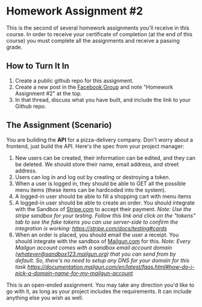 # Homework Assignment #2

This is the second of several homework assignments you'll receive in this course. In order to receive your certificate of completion (at the end of this course) you must complete all the assignments and receive a passing grade.

## How to Turn It In

1. Create a public github repo for this assignment.
2. Create a new post in the [Facebook Group](https://www.facebook.com/groups/1282717078530848/) and note "Homework Assignment #2" at the top.
3. In that thread, discuss what you have built, and include the link to your Github repo.

## The Assignment (Scenario)

You are building the **API** for a pizza-delivery company. Don't worry about a frontend, just build the API. Here's the spec from your project manager:

1. New users can be created, their information can be edited, and they can be deleted. We should store their name, email address, and street address.
2. Users can log in and log out by creating or destroying a token.
3. When a user is logged in, they should be able to GET all the possible menu items (these items can be hardcoded into the system).
4. A logged-in user should be able to fill a shopping cart with menu items
5. A logged-in user should be able to create an order. You should integrate with the Sandbox of [Stripe.com](https://stripe.com/) to accept their payment. _Note: Use the stripe sandbox for your testing. Follow this link and click on the "tokens" tab to see the fake tokens you can use server-side to confirm the integration is working: https://stripe.com/docs/testing#cards_
6. When an order is placed, you should email the user a receipt. You should integrate with the sandbox of [Mailgun.com](http://mailgun.com/) for this. _Note: Every Mailgun account comes with a sandbox email account domain (whatever@sandbox123.mailgun.org) that you can send from by default. So, there's no need to setup any DNS for your domain for this task https://documentation.mailgun.com/en/latest/faqs.html#how-do-i-pick-a-domain-name-for-my-mailgun-account_

This is an open-ended assignment. You may take any direction you'd like to go with it, as long as your project includes the requirements. It can include anything else you wish as well.
